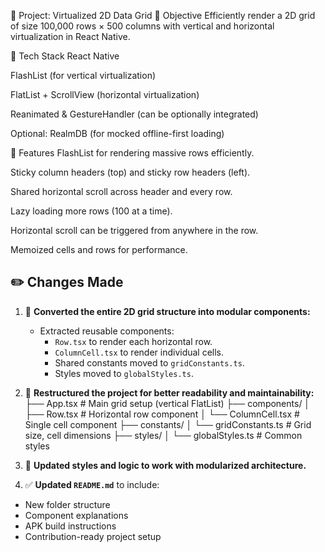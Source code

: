 📌 Project: Virtualized 2D Data Grid
🧠 Objective
Efficiently render a 2D grid of size 100,000 rows × 500 columns with vertical and horizontal virtualization in React Native.

🚀 Tech Stack
React Native

FlashList (for vertical virtualization)

FlatList + ScrollView (horizontal virtualization)

Reanimated & GestureHandler (can be optionally integrated)

Optional: RealmDB (for mocked offline-first loading)

🧩 Features
FlashList for rendering massive rows efficiently.

Sticky column headers (top) and sticky row headers (left).

Shared horizontal scroll across header and every row.

Lazy loading more rows (100 at a time).

Horizontal scroll can be triggered from anywhere in the row.

Memoized cells and rows for performance.

## ✏️ Changes Made

1. 🔁 **Converted the entire 2D grid structure into modular components:**

   - Extracted reusable components:
     - `Row.tsx` to render each horizontal row.
     - `ColumnCell.tsx` to render individual cells.
     - Shared constants moved to `gridConstants.ts`.
     - Styles moved to `globalStyles.ts`.

2. 📂 **Restructured the project for better readability and maintainability:**
   ├── App.tsx # Main grid setup (vertical FlatList)
   ├── components/
   │ ├── Row.tsx # Horizontal row component
   │ └── ColumnCell.tsx # Single cell component
   ├── constants/
   │ └── gridConstants.ts # Grid size, cell dimensions
   ├── styles/
   │ └── globalStyles.ts # Common styles

3. 📌 **Updated styles and logic to work with modularized architecture.**

4. ✅ **Updated `README.md`** to include:

- New folder structure
- Component explanations
- APK build instructions
- Contribution-ready project setup
